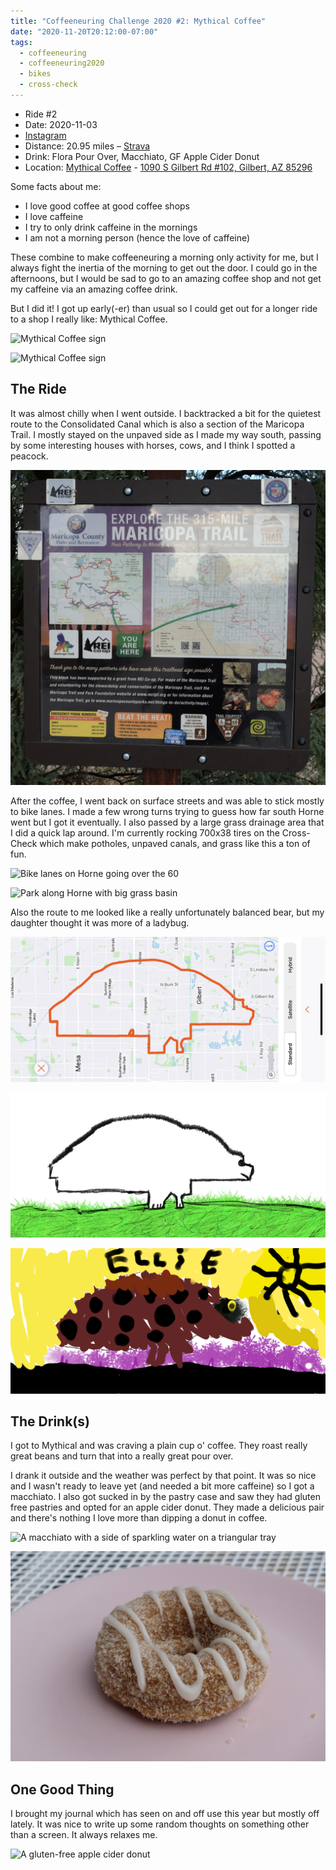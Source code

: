 ```yaml
---
title: "Coffeeneuring Challenge 2020 #2: Mythical Coffee"
date: "2020-11-20T20:12:00-07:00"
tags:
  - coffeeneuring
  - coffeeneuring2020
  - bikes
  - cross-check
---
```


- Ride #2
- Date: 2020-11-03
- [Instagram](https://www.instagram.com/p/CHJWEziJeMh/)
- Distance: 20.95 miles – [Strava](https://www.strava.com/activities/4282209423)
- Drink: Flora Pour Over, Macchiato, GF Apple Cider Donut
- Location: [Mythical Coffee](https://www.instagram.com/mythical.coffee) - [1090 S Gilbert Rd #102, Gilbert, AZ 85296](https://goo.gl/maps/81AxaKecuKWynTmk9)

Some facts about me:

- I love good coffee at good coffee shops
- I love caffeine
- I try to only drink caffeine in the mornings
- I am not a morning person (hence the love of caffeine)

These combine to make coffeeneuring a morning only activity for me, but I always fight the inertia of the morning to get out the door. I could go in the afternoons, but I would be sad to go to an amazing coffee shop and not get my caffeine via an amazing coffee drink.

But I did it! I got up early(-er) than usual so I could get out for a longer ride to a shop I really like: Mythical Coffee.

![Mythical Coffee sign](../images/coffeeneuring/2020/ride-2/mythical-sign.jpg)

![Mythical Coffee sign](../images/coffeeneuring/2020/ride-2/bike.jpg)

## The Ride

It was almost chilly when I went outside. I backtracked a bit for the quietest route to the Consolidated Canal which is also a section of the Maricopa Trail. I mostly stayed on the unpaved side as I made my way south, passing by some interesting houses with horses, cows, and I think I spotted a peacock.

![Sign with map of Maricopa Trail](../images/coffeeneuring/2020/ride-2/maricopa-trail-map.jpg)

After the coffee, I went back on surface streets and was able to stick mostly to bike lanes. I made a few wrong turns trying to guess how far south Horne went but I got it eventually. I also passed by a large grass drainage area that I did a quick lap around. I'm currently rocking 700x38 tires on the Cross-Check which make potholes, unpaved canals, and grass like this a ton of fun.

![Bike lanes on Horne going over the 60](../images/coffeeneuring/2020/ride-2/bike-lane.jpg)

![Park along Horne with big grass basin](../images/coffeeneuring/2020/ride-2/basin-park.jpg)

Also the route to me looked like a really unfortunately balanced bear, but my daughter thought it was more of a ladybug.

![Strava route](../images/coffeeneuring/2020/ride-2/route.png)

![Outline of the route that looks like a bear](../images/coffeeneuring/2020/ride-2/route-bear.png)

![Outline of the route that looks like a ladybug](../images/coffeeneuring/2020/ride-2/route-ladybug.png)

## The Drink(s)

I got to Mythical and was craving a plain cup o' coffee. They roast really great beans and turn that into a really great pour over.

I drank it outside and the weather was perfect by that point. It was so nice and I wasn't ready to leave yet (and needed a bit more caffeine) so I got a macchiato. I also got sucked in by the pastry case and saw they had gluten free pastries and opted for an apple cider donut. They made a delicious pair and there's nothing I love more than dipping a donut in coffee.

![A macchiato with a side of sparkling water on a triangular tray](../images/coffeeneuring/2020/ride-2/macchiato.jpg)

![A gluten-free apple cider donut](../images/coffeeneuring/2020/ride-2/donut.jpg)

## One Good Thing

I brought my journal which has seen on and off use this year but mostly off lately. It was nice to write up some random thoughts on something other than a screen. It always relaxes me.

![A gluten-free apple cider donut](../images/coffeeneuring/2020/ride-2/table.jpg)

